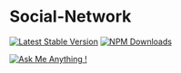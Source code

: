 # Social-Network
[![Latest Stable Version](https://img.shields.io/npm/v/express.svg?style=flat-square)](https://www.npmjs.com/package/express)
[![NPM Downloads](https://img.shields.io/npm/dt/express.svg?style=flat-square)](https://www.npmjs.com/package/express)

[![Ask Me Anything !](https://img.shields.io/badge/Ask%20me-anything-1abc9c.svg)](https://GitHub.com/mendereskoc/ama)